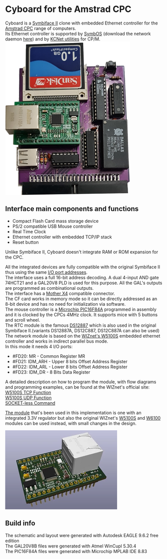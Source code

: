 
# Cyboard for the Amstrad CPC
Cyboard is a [Symbiface II](https://www.cpcwiki.eu/index.php/SYMBiFACE_II) clone with embedded Ethernet controller for the [Amstrad CPC](https://www.cpcwiki.eu/index.php/CPC) range of computers.</br>
Its Ethernet controller is supported by [SymbOS](http://symbos.de) (download the network daemon [here](https://github.com/salafek/Net4CPC/tree/main/Extra)) and by [KCNet utilities](https://github.com/salafek/KCNet-software-for-Net4CPC) for CP/M.</br>
![Cyboard v1.1](https://github.com/salafek/cyboard-for-cpc/blob/main/pictures/cyboard-v1.1.png)
## Interface main components and functions
- Compact Flash Card mass storage device
- PS/2 compatible USB Mouse controller
- Real Time Clock
- Ethernet controller with embedded TCP/IP stack
- Reset button

Unlike Symbiface II, Cyboard doesn't integrate RAM or ROM expansion for the CPC.

All the integrated devices are fully compatible with the original Symbiface II thus using the same [I/O port addresses](https://www.cpcwiki.eu/index.php/SYMBiFACE_II:I/O_Map_Summary).</br>
The interface uses a full 16-bit address decoding. A dual 4-input AND gate 74HCT21 and a GAL20V8 PLD is used for this purpose. All the GAL's outputs are programmed as combinational outputs.</br>
The interface has a [Mother X4](https://cpcrulez.fr/hardware-interface-mother_x4.htm) compatible connector.</br> 
The CF card works in memory mode so it can be directly addressed as an 8-bit device and has no need for initialization via software.</br>
The mouse controller is a [Microchip PIC16F84A](https://www.microchip.com/en-us/product/PIC16F84A) programmed in assembly and it is clocked by the CPCs 4MHz clock. It supports mice with 5 buttons and scroll wheel.</br>
The RTC module is the famous [DS12887](https://www.analog.com/en/products/ds12887.html#product-overview) which is also used in the original Symbiface II.(variants DS12887A, DS12C887, DS12C887A can also be used)</br>
The network module is based on the [WIZnet's W5100S](https://www.wiznet.io/product-item/w5100s/) embedded ethernet controller and works in indirect parallel bus mode.</br>
In this mode it needs 4 I/O ports:
- #FD20: MR - Common Register MR
- #FD21: IDM_ARH - Upper 8 bits Offset Address Register
- #FD22: IDM_ARL - Lower 8 bits Offset Address Register
- #FD23: IDM_DR - 8 Bits Data Register

A detailed description on how to program the module, with flow diagrams and programming examples, can be found at the WIZnet's official site:</br>
[W5100S TCP Function](https://docs.wiznet.io/Product/iEthernet/W5100S/Application-Note/tcp)</br>
[W5100S UDP Function](https://docs.wiznet.io/Product/iEthernet/W5100S/Application-Note/udp)</br>
[SOCKET-less Command](https://docs.wiznet.io/Product/iEthernet/W5100S/Application-Note/socket-less-command)</br>

[The module](https://www.aliexpress.com/w/wholesale-%22W5100S-Network-Module%22-parallel.html?catId=0&initiative_id=SB_20230206005326&SearchText=%22W5100S%20Network%20Module%22%20parallel&spm=a2g0o.productlist.1000002.0) that's been used in this implementation is one with an integrated 3.3V regulator but also the original WIZnet's [W5100S](https://github.com/Wiznet/Hardware-Files-of-WIZnet/tree/master/05_Network_Module/WIZ810SMJ) and [W6100](https://github.com/Wiznet/Hardware-Files-of-WIZnet/tree/master/05_Network_Module/WIZ610MJ) modules can be used instead, with small changes in the design.</br>

![W5100S module](https://github.com/salafek/cyboard-for-cpc/blob/main/pictures/w5100s-module.png)

## Build info
The schematic and layout were generated with Autodesk EAGLE 9.6.2 free edition</br>
The GAL20V8B files were generated with Atmel WinCupl 5.30.4</br>
The PIC16F84A files were generated with Microchip MPLAB IDE 8.83</br>
